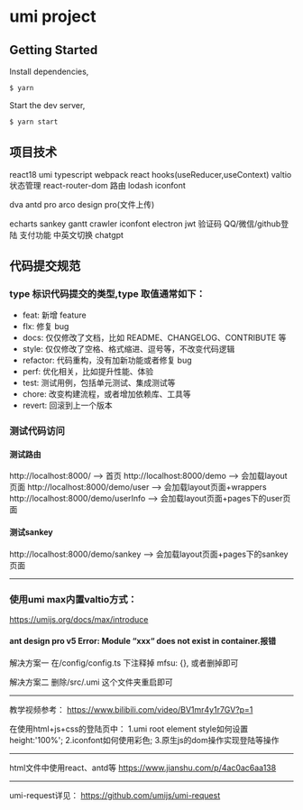 # umi project

## Getting Started

Install dependencies,

```bash
$ yarn
```

Start the dev server,

```bash
$ yarn start
```

## 项目技术
react18
umi
typescript
webpack
react hooks(useReducer,useContext)
valtio 状态管理
react-router-dom 路由
lodash
iconfont

dva
antd pro
arco design pro(文件上传)

echarts
sankey
gantt
crawler
iconfont
electron
jwt
验证码
QQ/微信/github登陆
支付功能
中英文切换
chatgpt


## 代码提交规范

### type 标识代码提交的类型,type 取值通常如下：

- feat: 新增 feature
- flx: 修复 bug
- docs: 仅仅修改了文档，比如 README、CHANGELOG、CONTRIBUTE 等
- style: 仅仅修改了空格、格式缩进、逗号等，不改变代码逻辑
- refactor: 代码重构，没有加新功能或者修复 bug
- perf: 优化相关，比如提升性能、体验
- test: 测试用例，包括单元测试、集成测试等
- chore: 改变构建流程，或者增加依赖库、工具等
- revert: 回滚到上一个版本


### 测试代码访问

#### 测试路由
http://localhost:8000/                  --> 首页
http://localhost:8000/demo              --> 会加载layout页面
http://localhost:8000/demo/user         --> 会加载layout页面+wrappers
http://localhost:8000/demo/userInfo     --> 会加载layout页面+pages下的user页面

#### 测试sankey
http://localhost:8000/demo/sankey       --> 会加载layout页面+pages下的sankey页面

---

### 使用umi max内置valtio方式：
https://umijs.org/docs/max/introduce


#### ant design pro v5 Error: Module “xxx“ does not exist in container.报错
解决方案一
在/config/config.ts 下注释掉 mfsu: {}, 或者删掉即可

解决方案二
删除/src/.umi 这个文件夹重启即可

---

教学视频参考：
https://www.bilibili.com/video/BV1mr4y1r7GV?p=1

在使用html+js+css的登陆页中：
1.umi root element style如何设置height:'100%';
2.iconfont如何使用彩色;
3.原生js的dom操作实现登陆等操作


---
html文件中使用react、antd等
https://www.jianshu.com/p/4ac0ac6aa138

---
umi-request详见：
https://github.com/umijs/umi-request